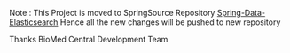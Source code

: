 Note : This Project is moved to SpringSource Repository [Spring-Data-Elasticsearch](https://github.com/SpringSource/spring-data-elasticsearch)
Hence all the new changes will be pushed to new repository

Thanks
BioMed Central Development Team
